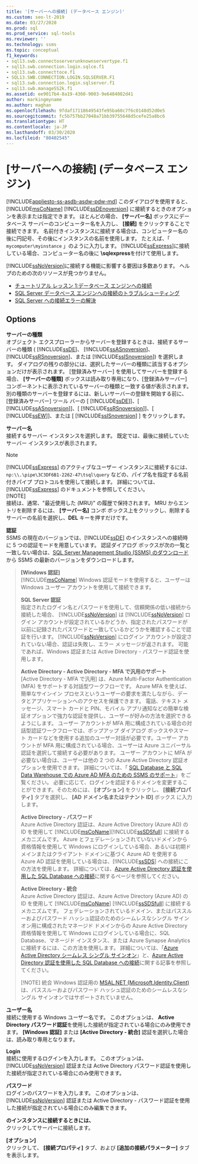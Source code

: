 ```yaml
---
title: '[サーバーへの接続] (データベース エンジン)'
ms.custom: seo-lt-2019
ms.date: 03/27/2020
ms.prod: sql
ms.prod_service: sql-tools
ms.reviewer: ''
ms.technology: ssms
ms.topic: conceptual
f1_keywords:
- sql13.swb.connectoserverunknownservertype.f1
- sql13.swb.connection.login.sqlce.f1
- sql13.swb.connecttoce.f1
- SQL13.SWB.CONNECTION.LOGIN.SQLSERVER.F1
- sql13.swb.connection.login.sqlserver.f1
- sql13.swb.manageSS2k.f1
ms.assetid: ee9017b4-8a19-4360-9003-9e6484082d41
author: markingmyname
ms.author: maghan
ms.openlocfilehash: 9fdaf17118649543fe95ba60c7f6c0148d52d0e5
ms.sourcegitcommit: fc5b757bb27048a71bb39755648d5cefe25a8bc6
ms.translationtype: HT
ms.contentlocale: ja-JP
ms.lasthandoff: 03/30/2020
ms.locfileid: "80402545"
---
```

# <a name="connect-to-server-database-engine"></a>[サーバーへの接続] (データベース エンジン)

[!INCLUDE[appliesto-ss-asdb-asdw-pdw-md](../../includes/appliesto-ss-asdb-asdw-pdw-md.md)]
このダイアログを使用すると、[!INCLUDE[msCoName](../../includes/msconame_md.md)] [!INCLUDE[ssDEnoversion](../../includes/ssdenoversion_md.md)] に接続するときのオプションを表示または指定できます。 ほとんどの場合、 **[サーバー名]** ボックスにデータベース サーバーのコンピューター名を入力し、 **[接続]** をクリックすることで接続できます。 名前付きインスタンスに接続する場合は、コンピューター名の後に円記号、その後にインスタンスの名前を使用します。 たとえば、「 `mycomputer\myinstance` 」のように入力します。 [!INCLUDE[ssExpress](../../includes/ssexpress_md.md)]に接続している場合、コンピューター名の後に **\sqlexpress**を付けて使用します。  
  
[!INCLUDE[ssNoVersion](../../includes/ssnoversion-md.md)]に接続する機能に影響する要因は多数あります。 ヘルプのための次のリソースが見つかりません。  
- [チュートリアル レッスン 1:データベース エンジンへの接続](../../relational-databases/lesson-1-connecting-to-the-database-engine.md)  
- [SQL Server データベース エンジンへの接続のトラブルシューティング](../../database-engine/configure-windows/troubleshoot-connecting-to-the-sql-server-database-engine.md)  
- [SQL Server への接続エラーの解決](https://support.microsoft.com/help/4009936/solving-connectivity-errors-to-sql-server)   
  
## <a name="options"></a>Options  
**サーバーの種類**  
オブジェクト エクスプローラーからサーバーを登録するときは、接続するサーバーの種類 ( [!INCLUDE[ssDE](../../includes/ssde_md.md)]、 [!INCLUDE[ssASnoversion](../../includes/ssasnoversion_md.md)]、 [!INCLUDE[ssRSnoversion](../../includes/ssrsnoversion-md.md)]、または [!INCLUDE[ssISnoversion](../../includes/ssisnoversion-md.md)]) を選択します。 ダイアログの残りの部分には、選択したサーバーの種類に該当するオプションだけが表示されます。 [登録済みサーバー] を使用してサーバーを登録する場合、 **[サーバーの種類]** ボックスは読み取り専用になり、[登録済みサーバー] コンポーネントに表示されているサーバーの種類と一致する値が表示されます。 別の種類のサーバーを登録するには、新しいサーバーの登録を開始する前に、[登録済みサーバー] ツール バーの [ [!INCLUDE[ssDE](../../includes/ssde_md.md)]]、[ [!INCLUDE[ssASnoversion](../../includes/ssasnoversion_md.md)]]、[ [!INCLUDE[ssRSnoversion](../../includes/ssrsnoversion-md.md)]]、[ [!INCLUDE[ssEW](../../includes/ssew-md.md)]]、または [ [!INCLUDE[ssISnoversion](../../includes/ssisnoversion-md.md)] ] をクリックします。  
  
**サーバー名**  
接続するサーバー インスタンスを選択します。 既定では、最後に接続していたサーバー インスタンスが表示されます。  
  
> [!NOTE]  
> [!INCLUDE[ssExpress](../../includes/ssexpress_md.md)] のアクティブなユーザー インスタンスに接続するには、`np:\\.\pipe\3C3DF6B1-2262-47\tsql\query` などの、パイプ名を指定する名前付きパイプ プロトコルを使用して接続します。 詳細については、[!INCLUDE[ssExpress](../../includes/ssexpress_md.md)] のドキュメントを参照してください。  
> [!NOTE]  
> 接続は、通常、"最近使用した (MRU)" の履歴で保持されます。 MRU からエントリを削除するには、 **[サーバー名]** コンボ ボックス上をクリックし、削除するサーバーの名前を選択し、**DEL** キーを押すだけです。  
   
**認証**  
SSMS の現在のバージョンでは、[!INCLUDE[ssDE](../../includes/ssde_md.md)] のインスタンスへの接続時に 5 つの認証モードを用意しています。 認証ダイアログ ボックスが次の一覧と一致しない場合は、[SQL Server Management Studio (SSMS) のダウンロード](../download-sql-server-management-studio-ssms.md) から SSMS の最新のバージョンをダウンロードします。  

  
> **[Windows 認証]**  
> [!INCLUDE[msCoName](../../includes/msconame_md.md)] Windows 認証モードを使用すると、ユーザーは Windows ユーザー アカウントを使用して接続できます。  
> 
> **SQL Server 認証**  
> 指定されたログイン名とパスワードを使用して、信頼関係の低い接続から接続した場合、 [!INCLUDE[ssNoVersion](../../includes/ssnoversion-md.md)] は [!INCLUDE[ssNoVersion](../../includes/ssnoversion-md.md)] ログイン アカウントが設定されているかどうか、指定されたパスワードが以前に記録されたパスワードと一致しているかどうかを確認することで認証を行います。 [!INCLUDE[ssNoVersion](../../includes/ssnoversion-md.md)] にログイン アカウントが設定されていない場合、認証は失敗し、エラー メッセージが返されます。 可能であれば、Windows 認証または Active Directory - パスワード認証を使用します。  
> 
> **Active Directory - Active Directory - MFA で汎用のサポート**  
> [Active Directory - MFA で汎用] は、Azure Multi-Factor Authentication (MFA) をサポートする対話型ワークフローです。 Azure MFA を使えば、簡単なサインイン プロセスというユーザーの要求を満たしながら、データとアプリケーションへのアクセスを保護できます。 電話、テキスト メッセージ、スマート カードと PIN、モバイル アプリ通知などの簡単な検証オプションで強力な認証を提供し、ユーザーが好みの方法を選択できるようにします。 ユーザー アカウントが MFA 用に構成されている場合の対話型認証ワークフローでは、ポップアップ ダイアログ ボックスやスマート カードなどを使用する追加のユーザー対話が必要です。ユーザー アカウントが MFA 用に構成されている場合、ユーザーは Azure ユニバーサル認証を選択して接続する必要があります。 ユーザー アカウントに MFA が必要ない場合は、ユーザーは他の 2 つの Azure Active Directory 認証オプションを使用できます。 詳細については、「 [SQL Database と SQL Data Warehouse での Azure AD MFA のための SSMS のサポート](https://azure.microsoft.com/documentation/articles/sql-database-ssms-mfa-authentication/)」をご覧ください。 必要に応じて、ログインを認証するドメインを変更することができます。そのためには、 **[オプション]** をクリックし、 **[接続プロパティ]** タブを選択し、 **[AD ドメイン名またはテナント ID]** ボックス に入力します。  
> 
> **Active Directory - パスワード**  
> Azure Active Directory 認証は、Azure Active Directory (Azure AD) の ID を使用して [!INCLUDE[msCoName](../../includes/msconame_md.md)][!INCLUDE[ssSDSfull](../../includes/sssdsfull-md.md)] に接続するメカニズムです。  Azure とフェデレーションされていないドメインから資格情報を使用して Windows にログインしている場合、あるいは初期ドメインまたはクライアント ドメインに基づく Azure AD を使用する Azure AD 認証を使用している場合は、[!INCLUDE[ssSDS](../../includes/sssds-md.md)] への接続にこの方法を使用します。 詳細については、[Azure Active Directory 認証を使用した SQL Database への接続](https://azure.microsoft.com/documentation/articles/sql-database-aad-authentication/)に関するページを参照してください。  
> 
> **Active Directory - 統合**  
> Azure Active Directory 認証は、Azure Active Directory (Azure AD) の ID を使用して [!INCLUDE[msCoName](../../includes/msconame_md.md)] [!INCLUDE[ssSDSfull](../../includes/sssdsfull-md.md)] に接続するメカニズムです。 フェデレーションされているドメイン、またはパススルーおよびパスワード ハッシュ認証のためのシームレスなシングル サインオン用に構成されたマネージド ドメインからの Azure Active Directory 資格情報を使用して Windows にログインしている場合に、SQL Database、マネージド インスタンス、または Azure Synapse Analytics に接続するには、この方法を使用します。 詳細については、「[Azure Active Directory シームレス シングル サインオン](https://docs.microsoft.com/azure/active-directory/hybrid/how-to-connect-sso)」と、[Azure Active Directory 認証を使用した SQL Database への接続](https://docs.microsoft.com/azure/sql-database/sql-database-aad-authentication)に関する記事を参照してください。
>
  > [!NOTE]
  > 統合 Windows 認証用の [MSAL.NET (Microsoft.Identity.Client)](https://github.com/AzureAD/microsoft-authentication-library-for-dotnet/wiki#roadmap) は、パススルーおよびパスワード ハッシュ認証のためのシームレスなシングル サインオンではサポートされていません。  
  
**ユーザー名**  
接続に使用する Windows ユーザー名です。 このオプションは、 **Active Directory パスワード認証**を使用した接続が指定されている場合にのみ使用できます。 **[Windows 認証]** または **[Active Directory - 統合]** 認証を選択した場合は、読み取り専用となります。  
  
**Login**  
接続に使用するログインを入力します。 このオプションは、[!INCLUDE[ssNoVersion](../../includes/ssnoversion-md.md)] 認証または Active Directory パスワード認証を使用した接続が指定されている場合にのみ使用できます。  
  
**パスワード**  
ログインのパスワードを入力します。 このオプションは、[!INCLUDE[ssNoVersion](../../includes/ssnoversion-md.md)] 認証または Active Directory - パスワード認証を使用した接続が指定されている場合にのみ編集できます。  
  
**のインスタンスに接続するときには、**  
クリックしてサーバーに接続します。  
  
**[オプション]**  
クリックして、 **[接続プロパティ]** タブ、および **[追加の接続パラメーター]** タブを表示します。  
  
